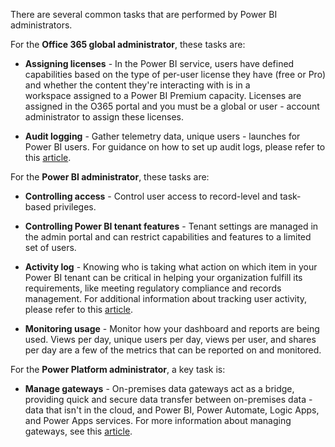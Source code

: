 There are several common tasks that are performed by Power BI administrators.

For the **Office 365 global administrator**, these tasks are:

- **Assigning licenses** - In the Power BI service, users have defined capabilities based on the type of per-user license they have (free or Pro) and whether the content they're interacting with is in a workspace assigned to a Power BI Premium capacity. Licenses are assigned in the O365 portal and you must be a global or user - account administrator to assign these licenses.

- **Audit logging** - Gather telemetry data, unique users - launches for Power BI users. For guidance on how to set up audit logs, please refer to this [article](https://docs.microsoft.com/power-platform/guidance/coe/setup-auditlog/?azure-portal=true).

For the **Power BI administrator**, these tasks are:

- **Controlling access** - Control user access to record-level and task-based privileges.

- **Controlling Power BI tenant features** - Tenant settings are managed in the admin portal and can restrict capabilities and features to a limited set of users.

- **Activity log** - Knowing who is taking what action on which item in your Power BI tenant can be critical in helping your organization fulfill its requirements, like meeting regulatory compliance and records management. For additional information about tracking user activity, please refer to this [article](https://docs.microsoft.com/power-bi/admin/service-admin-auditing/?azure-portal=true).

- **Monitoring usage** - Monitor how your dashboard and reports are being used. Views per day, unique users per day, views per user, and shares per day are a few of the metrics that can be reported on and monitored.

For the **Power Platform administrator**, a key task is:

- **Manage gateways** - On-premises data gateways act as a bridge, providing quick and secure data transfer between on-premises data - data that isn't in the cloud, and Power BI, Power Automate, Logic Apps, and Power Apps services. For more information about managing gateways, see this [article](https://docs.microsoft.com/power-platform/admin/onpremises-data-gateway-management/?azure-portal=true).
